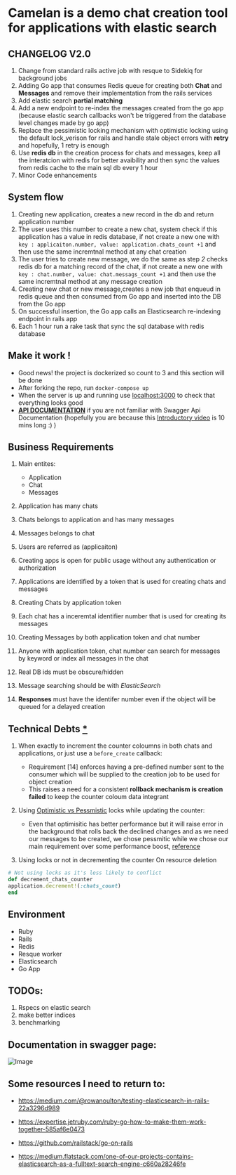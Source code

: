 # Camelan is a demo chat creation tool for applications with elastic search


## CHANGELOG V2.0

1) Change from standard rails active job with resque to Sidekiq for background jobs
2) Adding Go app that consumes Redis queue for creating both **Chat** and **Messages** and remove their implementation from the rails services
3) Add elastic search **partial matching**
4) Add a new endpoint to re-index the messages created from the go app (because elastic search callbacks won't be triggered from the database level changes made by go app)
5) Replace the pessimistic locking mechanism with optimistic locking using the default lock_verison for rails and handle stale object errors with **retry** and hopefully, 1 retry is enough
6) Use **redis db** in the creation process for chats and messages, keep all the interatcion with redis for better avaibility and then sync the values from redis cache to the main sql db every 1 hour
7) Minor Code enhancements

## System flow

1) Creating new application, creates a new record in the db and return application number 
2) The user uses this number to create a new chat, system check if this application has a value in redis database, if not create a new one with `key : applicaiton.number, value: application.chats_count +1` and then use the same incremtnal method at any chat creation 
3) The user tries to create new message, we do the same as step *2* checks redis db for a matching record of the chat, if not create a new one with `key : chat.number, value: chat.messags_count +1` and then use the same incremtnal method at any message creation 
4) Creating new chat or new message,creates a new job that enqueud in redis queue and then consumed from Go app and inserted into the DB from the Go app
5) On successful insertion, the Go app calls an Elasticsearch re-indexing endpoint in rails app
4) Each 1 hour run a rake task that sync the sql database with redis database

## Make it work !

* Good news! the project is dockerized so count to 3 and this section will be done
* After forking the repo, run `docker-compose up`
* When the server is up and running use [localhost:3000](http://localhost:3000) to check that everything looks good
* [**API DOCUMENTATION**](http://localhost:3000/api-docs) if you are not familiar with Swagger Api Documentation (hopefully you are because this [Introductory video](https://www.youtube.com/watch?v=7MS1Z_1c5CU) is 10 mins long :) )

## Business Requirements

1) Main entites:
    * Application
    * Chat
    * Messages
2) Application has many chats
3) Chats belongs to application and has many messages
4) Messages belongs to chat

5) Users are referred as (applicaiton)
6) Creating apps is open for public usage without any authentication or authorization
7) Applications are identified by a token that is used for creating chats and messages
8) Creating Chats by application token
9) Each chat has a inceremtal identifier number that is used for creating its messages
10) Creating Messages by both application token and chat number
11) Anyone with application token, chat number can search for messages by keyword or index all messages in the chat
12) Real DB ids must be obscure/hidden
13) Message searching should be with *ElasticSearch*
14) **Responses** must have the identifer number even if the object will be queued for a delayed creation

## Technical Debts [*](https://www.bmc.com/blogs/technical-debt-explained-the-complete-guide-to-understanding-and-dealing-with-technical-debt/)

1) When exactly to increment the counter coloumns in both chats and applications, or just use a `before_create` callback:

    * Requirement [14] enforces having a pre-defined number sent to the consumer which will be supplied to the creation job to be used for object creation
    * This raises a need for a consistent **rollback mechanism is creation failed** to keep the counter coloum data integrant

2) Using [Optimistic vs Pessmistic](https://blog.kiprosh.com/implement-optimistic-locking-in-rails/) locks while updating the counter:

    * Even that optimisitic has better performance but it will raise error in the background that rolls back the declined changes and as we need our messages to be created, we chose pessmitic while we chose our main requirement over some performance boost, [reference](https://sipsandbits.com/2018/05/30/optimistic-locking-of-activerecord-models/)

3) Using locks or not in decrementing the counter On resource deletion
```ruby
# Not using locks as it's less likely to conflict
def decrement_chats_counter
application.decrement!(:chats_count)
end

```


## Environment

* Ruby
* Rails
* Redis
* Resque worker
* Elasticsearch
* Go App

## TODOs:
1. Rspecs on elastic search
2. make better indices
5. benchmarking

## Documentation in swagger page:

![Image](api_documentation.png)
## Some resources I need to return to:

* https://medium.com/@rowanoulton/testing-elasticsearch-in-rails-22a3296d989

* https://expertise.jetruby.com/ruby-go-how-to-make-them-work-together-585af6e0473

* https://github.com/railstack/go-on-rails

* https://medium.flatstack.com/one-of-our-projects-contains-elasticsearch-as-a-fulltext-search-engine-c660a28246fe
